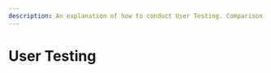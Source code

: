 ```yaml
---
description: An explanation of how to conduct User Testing. Comparison with User Research.
---
```


# User Testing

